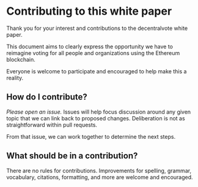 # Contributing to this white paper

Thank you for your interest and contributions to the decentralvote white paper.

This document aims to clearly express the opportunity we have to reimagine voting for all people and organizations using the Ethereum blockchain.

Everyone is welcome to participate and encouraged to help make this a reality.

## How do I contribute?

_Please open an issue._ Issues will help focus discussion around any given topic that we can link back to proposed changes. Deliberation is not as straightforward within pull requests.

From that issue, we can work together to determine the next steps.

## What should be in a contribution?

There are no rules for contributions. Improvements for spelling, grammar, vocabulary, citations, formatting, and more are welcome and encouraged.
